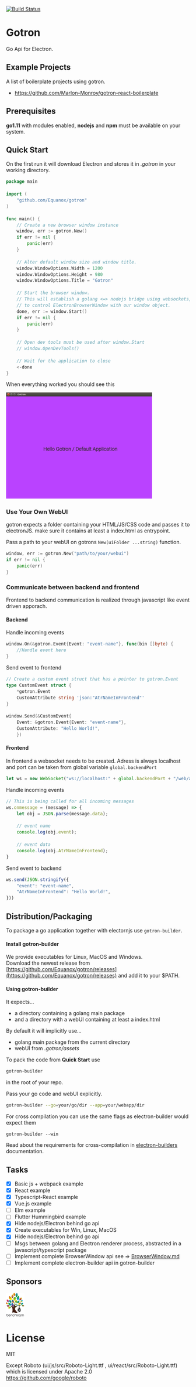 [![Build Status](https://travis-ci.org/Equanox/gotron.svg?branch=master)](https://travis-ci.org/Equanox/gotron)

# Gotron
Go Api for Electron.

## Example Projects
A list of boilerplate projects using gotron.

* https://github.com/Marlon-Monroy/gotron-react-boilerplate

## Prerequisites
**go1.11** with modules enabled, **nodejs** and **npm** must be available on your system.

## Quick Start
On the first run it will download Electron and stores it in *.gotron* in your working directory.

```go
package main

import (
    "github.com/Equanox/gotron"
)

func main() {
    // Create a new browser window instance
    window, err := gotron.New()
    if err != nil {
        panic(err)
    }

    // Alter default window size and window title.
    window.WindowOptions.Width = 1200
    window.WindowOptions.Height = 980
    window.WindowOptions.Title = "Gotron"

    // Start the browser window.
    // This will establish a golang <=> nodejs bridge using websockets,
    // to control ElectronBrowserWindow with our window object.
    done, err := window.Start()
    if err != nil {
        panic(err)
    }
    
    // Open dev tools must be used after window.Start 
    // window.OpenDevTools()
    
    // Wait for the application to close
    <-done
}
```     

When everything worked you should see this

<img src="doc/hello_gotron.png" alt="Hello Gotron" width="400px"/>


### Use Your Own WebUI
gotron expects a folder containing your HTML/JS/CSS code and passes it to electronJS. make sure it contains at least a index.html as entrypoint.

Pass a path to your webUI on gotrons `New(uiFolder ...string)` function.
```go
window, err := gotron.New("path/to/your/webui")
if err != nil {
    panic(err)
}
```

### Communicate between backend and frontend

Frontend to backend communication is realized through javascript like event driven apporach.

#### Backend

Handle incoming events
```go
window.On(&gotron.Event{Event: "event-name"}, func(bin []byte) {
	//Handle event here
}
```

Send event to frontend
```go
// Create a custom event struct that has a pointer to gotron.Event
type CustomEvent struct {
    *gotron.Event
    CustomAttribute string 'json:"AtrNameInFrontend"'
}

window.Send(&CustomEvent{
    Event: &gotron.Event{Event: "event-name"},
    CustomAttribute: "Hello World!",
    })
```

#### Frontend

In frontend a websocket needs to be created. Adress is always localhost and port can be taken from global variable `global.backendPort`
```javascript
let ws = new WebSocket("ws://localhost:" + global.backendPort + "/web/app/events");
```

Handle incoming events
```javascript
// This is being called for all incoming messages
ws.onmessage = (message) => {
    let obj = JSON.parse(message.data);
    
    // event name
    console.log(obj.event);

    // event data
    console.log(obj.AtrNameInFrontend);
}
```

Send event to backend

```javascript
ws.send(JSON.stringify({
    "event": "event-name",
    "AtrNameInFrontend": "Hello World!",
}))
```

## Distribution/Packaging
To package a go application together with electornjs use `gotron-builder`.    

#### Install gotron-builder
We provide executables for Linux, MacOS and Windows.    
Download the newest release from [https://github.com/Equanox/gotron/releases](https://github.com/Equanox/gotron/releases) and add it to your $PATH.

#### Using  gotron-builder
It expects...
* a directory containing a golang main package 
* and a directory with a webUI containing at least a index.html

By default it will implicitly use...
* golang main package from the current directory
* webUI from *.gotron/assets*

To pack the code from **Quick Start** use
```sh
gotron-builder
```
in the root of your repo.

Pass your go code and webUI explicitly.
```sh
gotron-builder --go=your/go/dir --app=your/webapp/dir
```

For cross compilation you can use the same flags as electron-builder would expect them
```
gotron-builder --win 
```
Read about the requirements for cross-compilation in [electron-builders](https://github.com/electron-userland/electron-builder) documentation.

## Tasks
- [x] Basic js + webpack example
- [x] React example
- [x] Typescript-React example
- [x] Vue.js example
- [ ] Elm example
- [ ] Flutter Hummingbird example
- [X] Hide nodejs/Electron behind go api
- [X] Create executables for Win, Linux, MacOS
- [X] Hide nodejs/Electron behind go api
- [ ] Msgs between golang and Electron renderer process,
      abstracted in a javascript/typescript package
- [ ] Implement complete BrowserWindow api see => [BrowserWindow.md](BrowserWindow.md)
- [ ] Implement complete electron-builder api in gotron-builder

## Sponsors
<a href="https://benchkram.de"><img src="https://raw.githubusercontent.com/equanox/gotron/master/doc/benchkram.png" alt="benchkram-logo" width="50"/></a>

# License
MIT  

Except Roboto (ui/js/src/Roboto-Light.ttf , ui/react/src/Roboto-Light.ttf) which is licensed under Apache 2.0   
https://github.com/google/roboto
